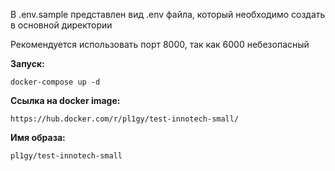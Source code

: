 В .env.sample представлен вид .env файла, который необходимо создать в основной директории

Рекомендуется использовать порт 8000, так как 6000 небезопасный

**Запуск:**

```commandline
docker-compose up -d
```

**Ссылка на docker image:**

```commandline
https://hub.docker.com/r/pl1gy/test-innotech-small/
```

**Имя образа:**

```commandline
pl1gy/test-innotech-small
```